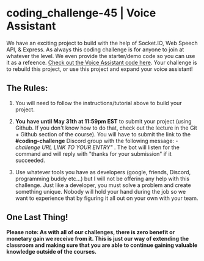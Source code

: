 # coding_challenge-45 | Voice Assistant


We have an exciting project to build with the help of Socket.IO, Web Speech API, & Express. As always this coding challenge is for anyone to join at whatever the level. We even provide the starter/demo code so you can use it as a refeence. [Check out the Voice Assistant code here](https://github.com/LanguageXange/node-assist). Your challenge is to rebuild this project, or use this project and expand your voice assistant!


## The Rules:

1. You will need to follow the instructions/tutorial above to build your project.

2. **You have until May 31th at 11:59pm EST** to submit your project (using Github. If you don't know how to do that, check out the lecture in the Git + Github section of the course). You will have to submit the link to the **#coding-challenge** Discord group with the following message:  *-challenge URL LINK TO YOUR ENTRY"* . The bot will listen for the command and will reply with "thanks for your submission" if it succeeded.

4. Use whatever tools you have as developers (google, friends, Discord, programming buddy etc...) but I will not be offering any help with this challenge. Just like a developer, you must solve a problem and create something unique. Nobody will hold your hand during the job so we want to experience that by figuring it all out on your own with your team. 


## One Last Thing!

**Please note: As with all of our challenges, there is zero benefit or monetary gain we receive from it. This is just our way of extending the classroom and making sure that you are able to continue gaining valuable knowledge outside of the courses.**
